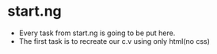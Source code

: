 # start.ng
* Every task from start.ng is going to be put here.
* The first task is to recreate our c.v using only html(no css)

